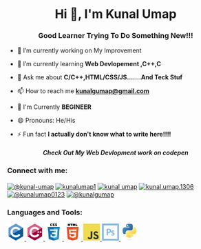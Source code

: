 <h1 align="center">Hi 👋, I'm Kunal Umap</h1>
<h3 align="center">Good Learner Trying To Do Something New!!! </h3>

- 🔭 I’m currently working on My Improvement

- 🌱 I’m currently learning **Web Devlopement ,C++,C**
<!-- 👯 I’m looking to collaborate on .../-->
<!-- 🤔 I’m looking for help with ...-->

- 💬 Ask me about **C/C++,HTML/CSS/JS.......And Teck Stuf**

- 📫 How to reach me **kunalgumap@gmail.com**

- 🤔 I'm Currently **BEGINEER**

- 😄 Pronouns: He/His

- ⚡ Fun fact **I actually don't know what to write here!!!!**
<h5 align="center">Check Out My Web Devlopment work on codepen </h5>

<h3 align="left">Connect with me:</h3>
<p align="left">
<a href="https://codepen.io/kunal-umap" target="blank"><img align="center" src="https://cdn.jsdelivr.net/npm/simple-icons@3.0.1/icons/codepen.svg" alt="@kunal-umap" height="30" width="40" /></a>
<a href="https://twitter.com/kunalumap1" target="blank"><img align="center" src="https://cdn.jsdelivr.net/npm/simple-icons@3.0.1/icons/twitter.svg" alt="kunalumap1" height="30" width="40" /></a>
<a href="https://fb.com/kunal umap" target="blank"><img align="center" src="https://cdn.jsdelivr.net/npm/simple-icons@3.0.1/icons/facebook.svg" alt="kunal umap" height="30" width="40" /></a>
<a href="https://instagram.com/kunal.umap.1306" target="blank"><img align="center" src="https://cdn.jsdelivr.net/npm/simple-icons@3.0.1/icons/instagram.svg" alt="kunal.umap.1306" height="30" width="40" /></a>
<a href="https://www.hackerrank.com/kunalumap0123?hr_r=1" target="blank"><img align="center" src="https://cdn.jsdelivr.net/npm/simple-icons@3.0.1/icons/hackerrank.svg" alt="@kunalumap0123" height="30" width="40" /></a>
<a href="https://www.hackerearth.com/@kunalgumap" target="blank"><img align="center" src="https://cdn.jsdelivr.net/npm/simple-icons@3.0.1/icons/hackerearth.svg" alt="@kunalgumap" height="30" width="40" /></a>
</p>

<h3 align="left">Languages and Tools:</h3>
<p align="left"> <a href="https://www.cprogramming.com/" target="_blank"> <img src="https://raw.githubusercontent.com/devicons/devicon/master/icons/c/c-original.svg" alt="c" width="40" height="40"/> </a> <a href="https://www.w3schools.com/cpp/" target="_blank"> <img src="https://raw.githubusercontent.com/devicons/devicon/master/icons/cplusplus/cplusplus-original.svg" alt="cplusplus" width="40" height="40"/> </a> <a href="https://www.w3schools.com/css/" target="_blank"> <img src="https://raw.githubusercontent.com/devicons/devicon/master/icons/css3/css3-original-wordmark.svg" alt="css3" width="40" height="40"/> </a> <a href="https://www.w3.org/html/" target="_blank"> <img src="https://raw.githubusercontent.com/devicons/devicon/master/icons/html5/html5-original-wordmark.svg" alt="html5" width="40" height="40"/> </a> <a href="https://developer.mozilla.org/en-US/docs/Web/JavaScript" target="_blank"> <img src="https://raw.githubusercontent.com/devicons/devicon/master/icons/javascript/javascript-original.svg" alt="javascript" width="40" height="40"/> </a> <a href="https://www.photoshop.com/en" target="_blank"> <img src="https://raw.githubusercontent.com/devicons/devicon/master/icons/photoshop/photoshop-line.svg" alt="photoshop" width="40" height="40"/> </a> <a href="https://www.python.org" target="_blank"> <img src="https://raw.githubusercontent.com/devicons/devicon/master/icons/python/python-original.svg" alt="python" width="40" height="40"/> </a> </p>


